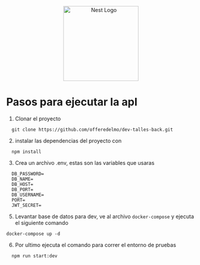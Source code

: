 <p align="center">
  <a href="http://nestjs.com/" target="blank"><img src="https://nestjs.com/img/logo-small.svg" width="200" alt="Nest Logo" /></a>
</p>

# Pasos para ejecutar la apI
1. Clonar el proyecto
```
  git clone https://github.com/offeredelmo/dev-talles-back.git
```
2. instalar las dependencias del proyecto con
``` 
  npm install 
```
3. Crea un archivo .env, estas son las variables que usaras
```
  DB_PASSWORD=
  DB_NAME=
  DB_HOST=
  DB_PORT=
  DB_USERNAME=
  PORT=
  JWT_SECRET=
``` 
5. Levantar base de datos para dev, ve al archivo ```docker-compose``` y ejecuta el siguiente comando

``` 
docker-compose up -d
```

6.  Por ultimo ejecuta el comando para correr el entorno de pruebas
```
  npm run start:dev
```